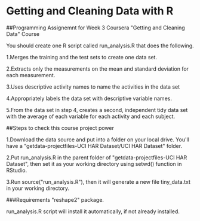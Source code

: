 # Getting and Cleaning Data with R

##Programming Assignemnt for Week 3 Coursera "Getting and Cleaning Data" Course

You should create one R script called run_analysis.R that does the following.

1.Merges the training and the test sets to create one data set.

2.Extracts only the measurements on the mean and standard deviation for each measurement. 

3.Uses descriptive activity names to name the activities in the data set

4.Appropriately labels the data set with descriptive variable names. 

5.From the data set in step 4, creates a second, independent tidy data set with the average of each variable for each activity and each subject.

##Steps to check this course project power

1.Download the data source and put into a folder on your local drive. You'll have a "getdata-projectfiles-UCI HAR Dataset/UCI HAR Dataset" folder.

2.Put run_analysis.R in the parent folder of "getdata-projectfiles-UCI HAR Dataset", then set it as your working directory using setwd() function in RStudio.

3.Run source("run_analysis.R"), then it will generate a new file tiny_data.txt in your working directory.

###Requirements
"reshape2" package. 

run_analysis.R script will install it automatically, if not already installed.
